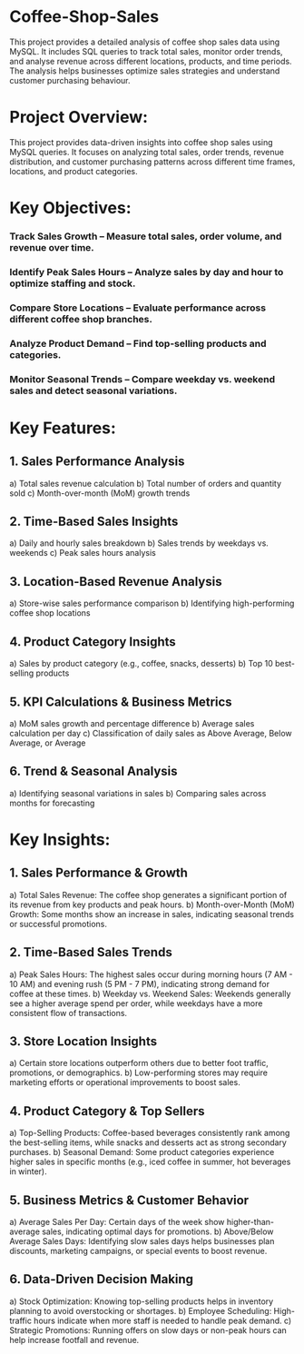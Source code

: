 # Coffee-Shop-Sales
This project provides a detailed analysis of coffee shop sales data using MySQL. It includes SQL queries to track total sales, monitor order trends, and analyse revenue across different locations, products, and time periods. The analysis helps businesses optimize sales strategies and understand customer purchasing behaviour.
# Project Overview:
This project provides data-driven insights into coffee shop sales using MySQL queries. It focuses on analyzing total sales, order trends, revenue distribution, and customer purchasing patterns across different time frames, locations, and product categories.
# Key Objectives:
### Track Sales Growth – Measure total sales, order volume, and revenue over time.
### Identify Peak Sales Hours – Analyze sales by day and hour to optimize staffing and stock.
### Compare Store Locations – Evaluate performance across different coffee shop branches.
### Analyze Product Demand – Find top-selling products and categories.
### Monitor Seasonal Trends – Compare weekday vs. weekend sales and detect seasonal variations.
# Key Features:
## 1. Sales Performance Analysis
a) Total sales revenue calculation
b) Total number of orders and quantity sold
c) Month-over-month (MoM) growth trends
## 2. Time-Based Sales Insights
a) Daily and hourly sales breakdown
b) Sales trends by weekdays vs. weekends
c) Peak sales hours analysis
## 3. Location-Based Revenue Analysis
a) Store-wise sales performance comparison
b) Identifying high-performing coffee shop locations
## 4. Product Category Insights
a) Sales by product category (e.g., coffee, snacks, desserts)
b) Top 10 best-selling products
## 5. KPI Calculations & Business Metrics
a) MoM sales growth and percentage difference
b) Average sales calculation per day
c) Classification of daily sales as Above Average, Below Average, or Average
## 6. Trend & Seasonal Analysis
a) Identifying seasonal variations in sales
b) Comparing sales across months for forecasting
# Key Insights:
## 1. Sales Performance & Growth
a) Total Sales Revenue: The coffee shop generates a significant portion of its revenue from key products and peak hours.
b) Month-over-Month (MoM) Growth: Some months show an increase in sales, indicating seasonal trends or successful promotions.
## 2. Time-Based Sales Trends
a) Peak Sales Hours: The highest sales occur during morning hours (7 AM - 10 AM) and evening rush (5 PM - 7 PM), indicating strong demand for coffee at these times.
b) Weekday vs. Weekend Sales: Weekends generally see a higher average spend per order, while weekdays have a more consistent flow of transactions.
## 3. Store Location Insights
a) Certain store locations outperform others due to better foot traffic, promotions, or demographics.
b) Low-performing stores may require marketing efforts or operational improvements to boost sales.
## 4. Product Category & Top Sellers
a) Top-Selling Products: Coffee-based beverages consistently rank among the best-selling items, while snacks and desserts act as strong secondary purchases.
b) Seasonal Demand: Some product categories experience higher sales in specific months (e.g., iced coffee in summer, hot beverages in winter).
## 5. Business Metrics & Customer Behavior
a) Average Sales Per Day: Certain days of the week show higher-than-average sales, indicating optimal days for promotions.
b) Above/Below Average Sales Days: Identifying slow sales days helps businesses plan discounts, marketing campaigns, or special events to boost revenue.
## 6. Data-Driven Decision Making
a) Stock Optimization: Knowing top-selling products helps in inventory planning to avoid overstocking or shortages.
b) Employee Scheduling: High-traffic hours indicate when more staff is needed to handle peak demand.
c) Strategic Promotions: Running offers on slow days or non-peak hours can help increase footfall and revenue.

